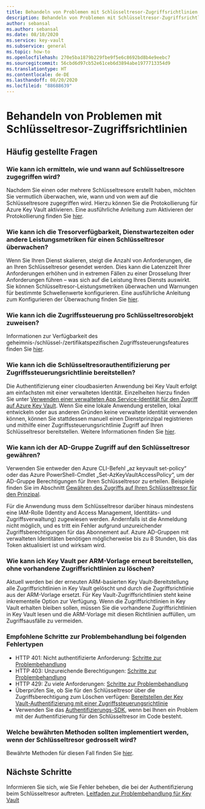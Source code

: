 ```yaml
---
title: Behandeln von Problemen mit Schlüsseltresor-Zugriffsrichtlinien
description: Behandeln von Problemen mit Schlüsseltresor-Zugriffsrichtlinien
author: sebansal
ms.author: sebansal
ms.date: 08/10/2020
ms.service: key-vault
ms.subservice: general
ms.topic: how-to
ms.openlocfilehash: 270e5ba1879b229fbe9f5e6c8692bd8b4e9eebc7
ms.sourcegitcommit: 56cbd6d97cb52e61ceb6d3894abe1977713354d9
ms.translationtype: HT
ms.contentlocale: de-DE
ms.lasthandoff: 08/20/2020
ms.locfileid: "88688639"
---
```

# <a name="troubleshooting-azure-key-vault-access-policy-issues"></a>Behandeln von Problemen mit Schlüsseltresor-Zugriffsrichtlinien

## <a name="frequently-asked-questions"></a>Häufig gestellte Fragen

### <a name="how-can-i-identify-how-and-when-key-vaults-are-accessed"></a>Wie kann ich ermitteln, wie und wann auf Schlüsseltresore zugegriffen wird?
Nachdem Sie einen oder mehrere Schlüsseltresore erstellt haben, möchten Sie vermutlich überwachen, wie, wann und von wem auf die Schlüsseltresore zugegriffen wird. Hierzu können Sie die Protokollierung für Azure Key Vault aktivieren. Eine ausführliche Anleitung zum Aktivieren der Protokollierung finden Sie [hier](https://docs.microsoft.com/azure/key-vault/general/logging).

### <a name="how-can-i-monitor-vault-availability-service-latency-periods-or-other-performance-metrics-for-key-vault"></a>Wie kann ich die Tresorverfügbarkeit, Dienstwartezeiten oder andere Leistungsmetriken für einen Schlüsseltresor überwachen?
Wenn Sie Ihren Dienst skalieren, steigt die Anzahl von Anforderungen, die an Ihren Schlüsseltresor gesendet werden. Dies kann die Latenzzeit Ihrer Anforderungen erhöhen und in extremen Fällen zu einer Drosselung Ihrer Anforderungen führen – was sich auf die Leistung Ihres Diensts auswirkt. Sie können Schlüsseltresor-Leistungsmetriken überwachen und Warnungen für bestimmte Schwellenwerte konfigurieren. Eine ausführliche Anleitung zum Konfigurieren der Überwachung finden Sie [hier](https://docs.microsoft.com/azure/key-vault/general/alert).

### <a name="how-can-i-assign-access-control-per-key-vault-object"></a>Wie kann ich die Zugriffssteuerung pro Schlüsseltresorobjekt zuweisen? 
Informationen zur Verfügbarkeit des geheimnis-/schlüssel-/zertifikatspezifischen Zugriffssteuerungsfeatures finden Sie [hier](https://feedback.azure.com/forums/906355-azure-key-vault/suggestions/32213176-per-secret-key-certificate-access-control).

### <a name="how-can-i-provide-key-vault-authenticate-using-access-control-policy"></a>Wie kann ich die Schlüsseltresorauthentifizierung per Zugriffssteuerungsrichtlinie bereitstellen?
Die Authentifizierung einer cloudbasierten Anwendung bei Key Vault erfolgt am einfachsten mit einer verwalteten Identität. Einzelheiten hierzu finden Sie unter [Verwenden einer verwalteten App Service-Identität für den Zugriff auf Azure Key Vault]( https://docs.microsoft.com/azure/key-vault/general/managed-identity).
Wenn Sie eine lokale Anwendung erstellen, lokal entwickeln oder aus anderen Gründen keine verwaltete Identität verwenden können, können Sie stattdessen manuell einen Dienstprinzipal registrieren und mithilfe einer Zugriffssteuerungsrichtlinie Zugriff auf Ihren Schlüsseltresor bereitstellen. Weitere Informationen finden Sie [hier](https://docs.microsoft.com/azure/key-vault/general/group-permissions-for-apps).


### <a name="how-can-i-give-the-ad-group-access-to-the-key-vault"></a>Wie kann ich der AD-Gruppe Zugriff auf den Schlüsseltresor gewähren?
Verwenden Sie entweder den Azure CLI-Befehl „az keyvault set-policy“ oder das Azure PowerShell-Cmdlet „Set-AzKeyVaultAccessPolicy“, um der AD-Gruppe Berechtigungen für Ihren Schlüsseltresor zu erteilen. Beispiele finden Sie im Abschnitt [Gewähren des Zugriffs auf Ihren Schlüsseltresor für den Prinzipal](https://docs.microsoft.com/azure/key-vault/general/group-permissions-for-apps#give-the-principal-access-to-your-key-vault).

Für die Anwendung muss dem Schlüsseltresor darüber hinaus mindestens eine IAM-Rolle (Identity and Access Management, Identitäts- und Zugriffsverwaltung) zugewiesen werden. Andernfalls ist die Anmeldung nicht möglich, und es tritt ein Fehler aufgrund unzureichender Zugriffsberechtigungen für das Abonnement auf. Azure AD-Gruppen mit verwalteten Identitäten benötigen möglicherweise bis zu 8 Stunden, bis das Token aktualisiert ist und wirksam wird.

### <a name="how-can-i-redeploy-key-vault-with-arm-template-without-deleting-existing-access-policies"></a>Wie kann ich Key Vault per ARM-Vorlage erneut bereitstellen, ohne vorhandene Zugriffsrichtlinien zu löschen?
Aktuell werden bei der erneuten ARM-basierten Key Vault-Bereitstellung alle Zugriffsrichtlinien in Key Vault gelöscht und durch die Zugriffsrichtlinie aus der ARM-Vorlage ersetzt. Für Key Vault-Zugriffsrichtlinien steht keine inkrementelle Option zur Verfügung. Wenn die Zugriffsrichtlinien in Key Vault erhalten bleiben sollen, müssen Sie die vorhandene Zugriffsrichtlinien in Key Vault lesen und die ARM-Vorlage mit diesen Richtlinien auffüllen, um Zugriffsausfälle zu vermeiden.

### <a name="recommended-troubleshooting-steps-for-following-error-types"></a>Empfohlene Schritte zur Problembehandlung bei folgenden Fehlertypen
* HTTP 401: Nicht authentifizierte Anforderung: [Schritte zur Problembehandlung](https://docs.microsoft.com/azure/key-vault/general/rest-error-codes#http-401-unauthenticated-request)
* HTTP 403: Unzureichende Berechtigungen: [Schritte zur Problembehandlung](https://docs.microsoft.com/azure/key-vault/general/rest-error-codes#http-403-insufficient-permissions)
* HTTP 429: Zu viele Anforderungen: [Schritte zur Problembehandlung](https://docs.microsoft.com/azure/key-vault/general/rest-error-codes#http-429-too-many-requests)
* Überprüfen Sie, ob Sie für den Schlüsseltresor über die Zugriffsberechtigung zum Löschen verfügen: [Bereitstellen der Key Vault-Authentifizierung mit einer Zugriffssteuerungsrichtlinie](https://docs.microsoft.com/azure/key-vault/general/group-permissions-for-apps)
* Verwenden Sie das [Authentifizierungs-SDK](https://azure.github.io/azure-sdk/posts/2020-02-25/defaultazurecredentials.html), wenn bei Ihnen ein Problem mit der Authentifizierung für den Schlüsseltresor im Code besteht.

### <a name="what-are-the-best-practices-i-should-implement-when-key-vault-is-getting-throttled"></a>Welche bewährten Methoden sollten implementiert werden, wenn der Schlüsseltresor gedrosselt wird?
Bewährte Methoden für diesen Fall finden Sie [hier](https://docs.microsoft.com/azure/key-vault/general/overview-throttling#how-to-throttle-your-app-in-response-to-service-limits).

## <a name="next-steps"></a>Nächste Schritte

Informieren Sie sich, wie Sie Fehler beheben, die bei der Authentifizierung beim Schlüsseltresor auftreten. [Leitfaden zur Problembehandlung für Key Vault](https://docs.microsoft.com/azure/key-vault/general/rest-error-codes)
